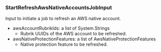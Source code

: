 ### StartRefreshAwsNativeAccountsJobInput
Input to initiate a job to refresh an AWS native account.

- awsAccountRubrikIds: a list of System.Strings
  - Rubrik UUIDs of the AWS account to be refreshed.
- awsNativeProtectionFeatures: a list of AwsNativeProtectionFeatures
  - Native protection feature to be refreshed.
